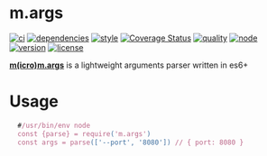 m.args
===
[![ci](https://img.shields.io/travis/ivoputzer/m.args.svg?style=flat-square)](https://travis-ci.org/ivoputzer/m.args) [![dependencies](https://img.shields.io/badge/dependencies-none-blue.svg?style=flat-square&colorB=44CC11)](package.json) [![style](https://img.shields.io/badge/coding%20style-standard-brightgreen.svg?style=flat-square)](http://standardjs.com/) [![Coverage Status](https://img.shields.io/coveralls/ivoputzer/m.args.svg?style=flat-square)](https://coveralls.io/github/ivoputzer/m.args?branch=master) [![quality](http://npm.packagequality.com/shield/m.args.svg?style=flat-square&colorB=44CC11)](http://packagequality.com/#?package=m.args) [![node](https://img.shields.io/badge/node-6%2B-blue.svg?style=flat-square)](https://nodejs.org/docs/v6.0.0/api) [![version](https://img.shields.io/npm/v/m.args.svg?style=flat-square&colorB=007EC6)](https://www.npmjs.com/package/m.args) [![license](https://img.shields.io/npm/l/m.args.svg?style=flat-square&colorB=007EC6)](https://spdx.org/licenses/MIT)

**[m(icro)](https://github.com/ivoputzer/m.cro#readme)[m.args](https://github.com/ivoputzer/m.args)** is a lightweight arguments parser written in es6+

# Usage
```js
  #/usr/bin/env node
  const {parse} = require('m.args')
  const args = parse(['--port', '8080']) // { port: 8080 }
```
